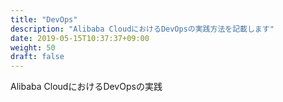 ```yaml
---
title: "DevOps"
description: "Alibaba CloudにおけるDevOpsの実践方法を記載します"
date: 2019-05-15T10:37:37+09:00
weight: 50
draft: false
---
```

Alibaba CloudにおけるDevOpsの実践